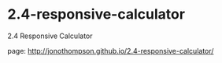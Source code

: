 # 2.4-responsive-calculator
2.4 Responsive Calculator

page: http://jonothompson.github.io/2.4-responsive-calculator/
